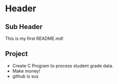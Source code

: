 # Header

## Sub Header

This is my first README.md!

## Project

* Create C Program to process student grade data.
* Make money!
* github is sus